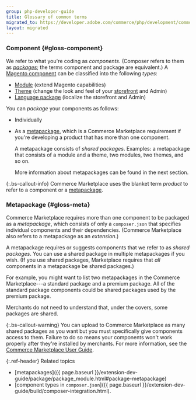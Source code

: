 ```yaml
---
group: php-developer-guide
title: Glossary of common terms
migrated_to: https://developer.adobe.com/commerce/php/development/common-terms/
layout: migrated
---
```


### Component {#gloss-component}

We refer to what you're coding as *components*. (Composer refers to them as <a href="https://getcomposer.org/doc/05-repositories.md#packages" target="_blank">*packages*</a>; the terms component and package are equivalent.) A [Magento component](https://glossary.magento.com/magento-component) can be classified into the following *types*:

*  [Module](https://glossary.magento.com/module) (extend Magento capabilities)
*  [Theme](https://glossary.magento.com/theme) (change the look and feel of your [storefront](https://glossary.magento.com/storefront) and Admin)
*  [Language package](https://glossary.magento.com/language-package) (localize the storefront and Admin)

You can *package* your components as follows:

*  Individually
*  As a [metapackage](https://getcomposer.org/doc/04-schema.md#type), which is a Commerce Marketplace requirement if you're developing a product that has more than one component.

   A metapackage consists of *shared packages*. Examples: a metapackage that consists of a module and a theme, two modules, two themes, and so on.

   More information about metapackages can be found in the next section.

 {:.bs-callout-info}
Commerce Marketplace uses the blanket term *product* to refer to a component or a [metapackage](https://glossary.magento.com/metapackage).

### Metapackage {#gloss-meta}

Commerce Marketplace requires more than one component to be packaged as a *metapackage*, which consists of only a `composer.json` that specifies individual components and their dependencies. (Commerce Marketplace also refers to a metapackage as an *extension*.)

A metapackage requires or suggests components that we refer to as *shared packages*. You can use a shared package in multiple metapackages if you wish. (If you use shared packages, Marketplace requires that *all* components in a metapackage be shared packages.)

For example, you might want to list two metapackages in the Commerce Marketplace---a standard package and a premium package. All of the standard package components could be shared packages used by the premium package.

Merchants do not need to understand that, under the covers, some packages are shared.

{:.bs-callout-warning}
You can upload to Commerce Marketplace as many shared packages as you want but you must specifically give components access to them. Failure to do so means your components won't work properly after they're installed by merchants. For more information, see the [Commerce Marketplace User Guide](http://docs.magento.com/marketplace/user_guide/getting-started.html).

{:.ref-header}
Related topics

*  [metapackages]({{ page.baseurl }}/extension-dev-guide/package/package_module.html#package-metapackage)
*  [component types in `composer.json`]({{ page.baseurl }}/extension-dev-guide/build/composer-integration.html).
